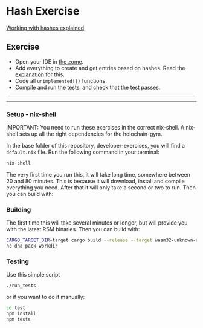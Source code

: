 # Hash Exercise

[Working with hashes explained](https://holochain-gym.github.io/developers/basic/hashes/)

## Exercise

- Open your IDE in [the zome](/basic/1.hashes/zomes/exercise).
- Add everything to create and get entries based on hashes. Read the [explanation](https://holochain-gym.github.io/developers/basic/hashes/) for this.
- Code all `unimplemented!()` functions.
- Compile and run the tests, and check that the test passes.

---

---

### Setup - nix-shell
IMPORTANT: You need to run these exercises in the correct nix-shell.
A nix-shell sets up all the right dependencies for the holochain-gym.

In the base folder of this repository, developer-exercises, you will find
a `default.nix` file. Run the following command in your terminal:

```bash
nix-shell
```
The very first time you run this, it will take long time, somewhere between 20 and 80 minutes.
This is because it will download, install and compile everything you need. After that it will only take a second or two to run.
Then you can build with:

### Building

The first time this will take several minutes or longer, but will provide you with the latest RSM binaries. Then you can build with:

```bash
CARGO_TARGET_DIR=target cargo build --release --target wasm32-unknown-unknown
hc dna pack workdir
```

### Testing

Use this simple script
```
./run_tests
```
or if you want to do it manually:

```bash
cd test
npm install
npm tests
```
